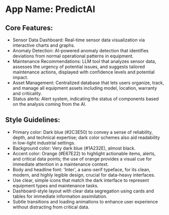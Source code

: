 # **App Name**: PredictAI

## Core Features:

- Sensor Data Dashboard: Real-time sensor data visualization via interactive charts and graphs.
- Anomaly Detection: AI-powered anomaly detection that identifies deviations from normal operational patterns in equipment.
- Maintenance Recommendations: LLM tool that analyzes sensor data, assesses the urgency of potential issues, and suggests tailored maintenance actions, displayed with confidence levels and potential impact.
- Asset Management: Centralized database that lets users organize, track, and manage all equipment assets including model, location, warranty and criticality.
- Status alerts: Alert system, indicating the status of components based on the analysis coming from the AI.

## Style Guidelines:

- Primary color: Dark blue (#2C3E50) to convey a sense of reliability, depth, and technical expertise; dark color schemes also aid readability in low-light industrial settings.
- Background color: Very dark blue (#1A232E), almost black.
- Accent color: Orange (#E67E22) to highlight actionable items, alerts, and critical data points; the use of orange provides a visual cue for immediate attention in a maintenance context.
- Body and headline font: 'Inter', a sans-serif typeface, for its clean, modern, and highly legible design, crucial for data-heavy interfaces.
- Use clear, simple icons that match the dark interface to represent equipment types and maintenance tasks.
- Dashboard-style layout with clear data segregation using cards and tables for immediate information assimilation.
- Subtle transitions and loading animations to enhance user experience without distracting from critical data.